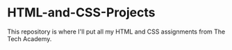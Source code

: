 # HTML-and-CSS-Projects
This repository is where I'll put all my HTML and CSS assignments from The Tech Academy.
